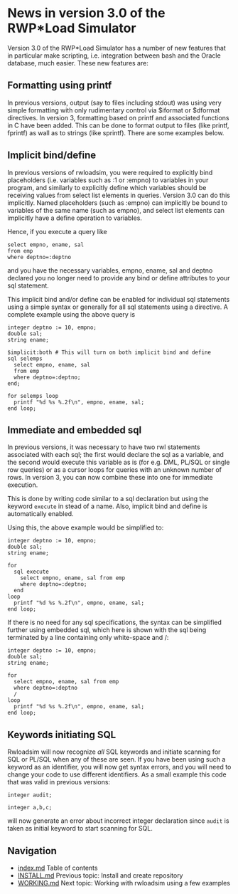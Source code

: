 # News in version 3.0 of the RWP\*Load Simulator

Version 3.0 of the RWP\*Load Simulator has a number of new features
that in particular make scripting, i.e. integration between bash
and the Oracle database, much easier.
These new features are:

## Formatting using printf

In previous versions, output (say to files including stdout) was 
using very simple formatting with only rudimentary control via 
$iformat or $dformat directives. 
In version 3, formatting based on printf and associated functions
in C have been added.
This can be done to format output to files (like printf, fprintf)
as wall as to strings (like sprintf).
There are some examples below.

## Implicit bind/define

In previous versions of rwloadsim, you were required to explicitly
bind placeholders (i.e. variables such as :1 or :empno) to variables
in your program, and similarly to explicitly define which variables
should be receiving values from select list elements in queries.
Version 3.0 can do this implicitly.
Named placeholders (such as :empno) can implicitly be bound to variables
of the same name (such as empno), 
and select list elements can implicitly have a define operation to variables.

Hence, if you execute a query like
```
select empno, ename, sal
from emp
where deptno=:deptno
```
and you have the necessary variables, empno, ename, sal and deptno declared
you no longer need to provide any bind or define attributes to your 
sql statement.

This implicit bind and/or define can be enabled for individual sql statements
using a simple syntax 
or generally for all sql statements using a directive.
A complete example using the above query is
```
integer deptno := 10, empno;
double sal;
string ename;

$implicit:both # This will turn on both implicit bind and define
sql selemps
  select empno, ename, sal
  from emp
  where deptno=:deptno;
end;

for selemps loop
  printf "%d %s %.2f\n", empno, ename, sal;
end loop;
```
## Immediate and embedded sql

In previous versions, it was necessary to have two rwl statements
associated with each sql; the first would declare the sql as 
a variable, and the second would execute this variable as is
(for e.g. DML, PL/SQL or single row queries) or as a cursor
loops for queries with an unknown number of rows.
In version 3, you can now combine these into one for immediate
execution.

This is done by writing code similar to a sql declaration but
using the keyword ```execute``` in stead of a name.
Also, implicit bind and define is automatically enabled.

Using this, the above example would be simplified to:
```
integer deptno := 10, empno;
double sal;
string ename;

for 
  sql execute
    select empno, ename, sal from emp
    where deptno=:deptno;
  end
loop
  printf "%d %s %.2f\n", empno, ename, sal;
end loop;
```

If there is no need for any sql specifications, the syntax can
be simplified further using embedded sql, which here is shown
with the sql being terminated by a line containing only
white-space and /:
```
integer deptno := 10, empno;
double sal;
string ename;

for 
  select empno, ename, sal from emp
  where deptno=:deptno
  /
loop
  printf "%d %s %.2f\n", empno, ename, sal;
end loop;
```

## Keywords initiating SQL
Rwloadsim will now 
recognize _all_ SQL keywords and initiate scanning for SQL or PL/SQL
when any of these are seen. 
If you have been using such a keyword as an identifier, you will 
now get syntax errors, and you will need to change your code to use
different identifiers.
As a small example this code that was valid in previous versions:
```
integer audit;

integer a,b,c;
```
will now generate an error about incorrect integer declaration
since ```audit``` is taken as initial keyword to start scanning
for SQL.
## Navigation
* [index.md](index.md#rwpload-simulator-users-guide) Table of contents
* [INSTALL.md](INSTALL.md) Previous topic: Install and create repository
* [WORKING.md](WORKING.md) Next topic: Working with rwloadsim using a few examples
